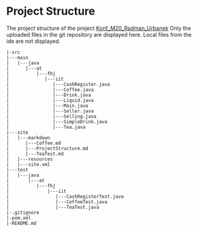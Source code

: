 # Project Structure #

The project structure of the project [Konf_M20_Radman_Urbanek](https://github.com/Ihret/Konf_M20_Radman_Urbanek)
Only the uploaded files in the git repository are displayed here. Local files from the ide are not displayed.

    |-src
    |---main
    |   |---java
    |      |---at
    |          |---fhj
    |             |---iit
    |                |---CashRegister.java
    |                |---Coffee.java
    |                |---Drink.java
    |                |---Liquid.java
    |                |---Main.java
    |                |---Seller.java
    |                |---Selling.java
    |                |---SimpleDrink.java
    |                |---Tea.java    
    |---site
    |   |---markdown
    |      |---Coffee.md
    |      |---ProjectStructure.md
    |      |---TeaTest.md
    |   |---resources
    |   |---site.xml    
    |---test
    |   |---java
    |       |---at
    |          |---fhj
    |              |---iit
    |                 |---CashRegisterTest.java
    |                 |---CoffeeTest.java
    |                 |---TeaTest.java
    |-.gitignore
    |-pom.xml
    |-README.md